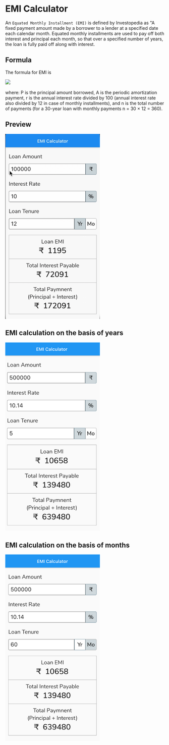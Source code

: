 # EMI Calculator

An `Equated Monthly Installment (EMI)` is defined by Investopedia as "A fixed payment amount made by a borrower to a lender at a specified date each calendar month. Equated monthly installments are used to pay off both interest and principal each month, so that over a specified number of years, the loan is fully paid off along with interest.

## Formula

The formula for EMI is

<img src="assets/formula.gif" width= 200/>

where: P is the principal amount borrowed, A is the periodic amortization payment, r is the annual interest rate divided by 100 (annual interest rate also divided by 12 in case of monthly installments), and n is the total number of payments (for a 30-year loan with monthly payments n = 30 × 12 = 360).

## Preview

<img src="assets/preview.gif" width= 300/>

## EMI calculation on the basis of years

<img src="assets/Preview1.png" width = 300/>

## EMI calculation on the basis of months

 <img src="assets/Preview2.png" width = 300/>